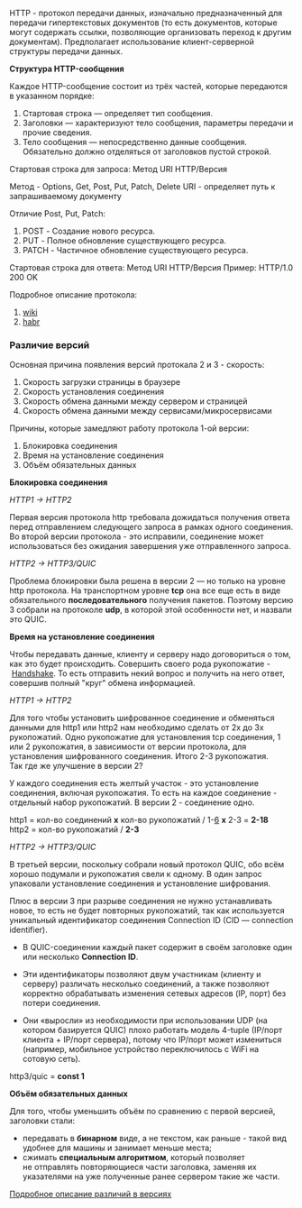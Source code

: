 HTTP - протокол передачи данных, изначально предназначенный для передачи гипертекстовых документов (то есть документов, которые могут содержать ссылки, позволяющие организовать переход к другим документам). Предполагает использование клиент-серверной структуры передачи данных.

**Структура HTTP-сообщения**

Каждое HTTP-сообщение состоит из трёх частей, которые передаются в указанном порядке:

1. Стартовая строка — определяет тип сообщения.
2. Заголовки — характеризуют тело сообщения, параметры передачи и прочие сведения.
3. Тело сообщения — непосредственно данные сообщения. Обязательно должно отделяться от заголовков пустой строкой.

Стартовая строка для запроса: Метод URI HTTP/Версия

Метод - Options, Get, Post, Put, Patch, Delete
URI - определяет путь к запрашиваемому документу

Отличие Post, Put, Patch:
1. POST - Создание нового ресурса.
2. PUT - Полное обновление существующего ресурса.
3. PATCH - Частичное обновление существующего ресурса.

Стартовая строка для ответа: Метод URI HTTP/Версия
Пример: HTTP/1.0 200 OK

Подробное описание протокола: 
1. [wiki](https://ru.wikipedia.org/wiki/HTTP)
2. [habr](https://habr.com/ru/articles/215117/)

### Различие версий

Основная причина появления версий протокала 2 и 3 - скорость:
1. Скорость загрузки страницы в браузере
2. Скорость установления соединения
3. Скорость обмена данными между сервером и страницей
4. Скорость обмена данными между сервисами/микросервисами

Причины, которые замедляют работу протокола 1-ой версии:
1. Блокировка соединения
2. Время на установление соединения
3. Объём обязательных данных

**Блокировка соединения**

*HTTP1 -> HTTP2*

Первая версия протокола http требовала дожидаться получения ответа перед отправлением следующего запроса в рамках одного соединения. Во второй версии протокола - это исправили, соединение может использоваться без ожидания завершения уже отправленного запроса.

*HTTP2 -> HTTP3/QUIC*

Проблема блокировки была решена в версии 2 — но только на уровне http протокола. На транспортном уровне **tcp** она все еще есть в виде обязательного **последовательного** получения пакетов. Поэтому версию 3 собрали на протоколе **udp**, в которой этой особенности нет, и назвали это QUIC.

**Время на установление соединения**

Чтобы передавать данные, клиенту и серверу надо договориться о том, как это будет происходить. Совершить своего рода рукопожатие - [Handshake](https://en.wikipedia.org/wiki/Handshake_\(computing\)). То есть отправить некий вопрос и получить на него ответ, совершив полный "круг" обмена информацией.

*HTTP1 -> HTTP2*

Для того чтобы установить шифрованное соединение и обменяться данными для http1 или http2 нам необходимо сделать от 2х до 3х рукопожатий. Одно рукопожатие для установления tcp соединения, 1 или 2 рукопожатия, в зависимости от версии протокола, для установления шифрованного соединения. Итого 2-3 рукопожатия.  
Так где же улучшение в версии 2?

У каждого соединения есть желтый участок - это установление соединения, включая рукопожатия. То есть на каждое соединение - отдельный набор рукопожатий. В версии 2 - соединение одно.

http1 = кол-во соединений **x** кол-во рукопожатий / 1-[6](https://stackoverflow.com/questions/985431/max-parallel-http-connections-in-a-browser) **x** 2-3 = **2-18**  
http2 = кол-во рукопожатий / **2-3**

*HTTP2 -> HTTP3/QUIC*

В третьей версии, поскольку собрали новый протокол QUIC, обо всём хорошо подумали и рукопожатия свели к одному. В один запрос упаковали установление соединения и установление шифрования.

Плюс в версии 3 при разрыве соединения не нужно устанавливать новое, то есть не будет повторных рукопожатий, так как используется уникальный идентификатор соединения Connection ID (CID — connection identifier).

- В QUIC-соединении каждый пакет содержит в своём заголовке один или несколько **Connection ID**.
    
- Эти идентификаторы позволяют двум участникам (клиенту и серверу) различать несколько соединений, а также позволяют корректно обрабатывать изменения сетевых адресов (IP, порт) без потери соединения.
    
- Они «выросли» из необходимости при использовании UDP (на котором базируется QUIC) плохо работать модель 4-tuple (IP/порт клиента + IP/порт сервера), потому что IP/порт может измениться (например, мобильное устройство переключилось с WiFi на сотовую сеть).

http3/quic = **const 1**

**Объём обязательных данных**

Для того, чтобы уменьшить объём по сравнению с первой версией, заголовки стали:
- передавать в **бинарном** виде, а не текстом, как раньше - такой вид удобнее для машины и занимает меньше места;
- сжимать **специальным алгоритмом**, который позволяет не отправлять повторяющиеся части заголовка, заменяя их указателями на уже полученные ранее сервером такие же части.

[Подробное описание различий в версиях](https://habr.com/ru/articles/739166/)



